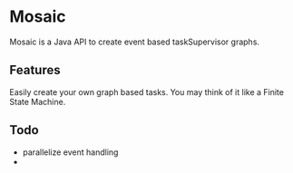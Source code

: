 # Mosaic

Mosaic is a Java API to create event based taskSupervisor graphs.


## Features

Easily create your own graph based tasks. You may think of it like a Finite State Machine. 


## Todo

- parallelize event handling
- 